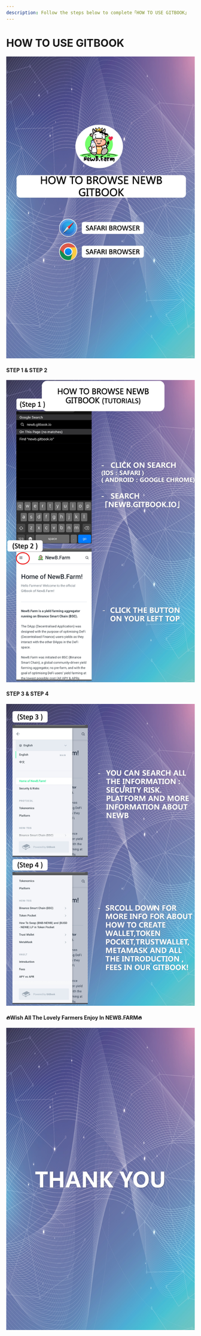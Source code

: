 ```yaml
---
description: Follow the steps below to complete「HOW TO USE GITBOOK」
---
```


# HOW TO USE GITBOOK

![](<../.gitbook/assets/Slide1 (40).jpeg>)

#### STEP 1 & STEP 2

![](<../.gitbook/assets/Slide2 (42).jpeg>)

#### STEP 3 & STEP 4

![](<../.gitbook/assets/Slide3 (39).jpeg>)

#### 🔥Wish All The Lovely Farmers Enjoy In NEWB.FARM🔥

![](<../.gitbook/assets/Slide4 (37).jpeg>)
